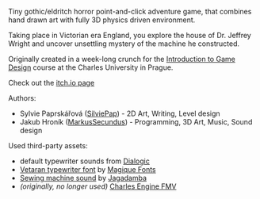 
Tiny gothic/eldritch horror point-and-click adventure game, that combines hand drawn art with fully 3D physics driven environment.   
   
Taking place in Victorian era England, you explore the house of Dr. Jeffrey Wright and uncover unsettling mystery of the machine he constructed.

Originally created in a week-long crunch for the [Introduction to Game Design](https://gamedev.cuni.cz/study/courses-history/courses-2023-2024/) course at the Charles University in Prague.   

Check out the [itch.io page](https://markussecundus.itch.io/the-machine-of-dr-jeffrey-wright)

Authors:
 - Sylvie Paprskářová ([SilviePap](https://github.com/SilviePap)) - 2D Art, Writing, Level design
 - Jakub Hroník ([MarkusSecundus](https://github.com/MarkusSecundus)) - Programming, 3D Art, Music, Sound design

Used third-party assets:
 - default typewriter sounds from [Dialogic](https://github.com/coppolaemilio/dialogic)
 - [Vetaran typewriter font](https://www.1001fonts.com/veteran-typewriter-font.html) by [Magique Fonts](https://www.1001fonts.com/users/magique/)
 - [Sewing machine sound](https://freesound.org/people/Jagadamba/sounds/257020/) by [Jagadamba](https://freesound.org/people/Jagadamba/)
 - *(originally, no longer used)* [Charles Engine FMV](https://charlesgames.net/charles-engine/)
